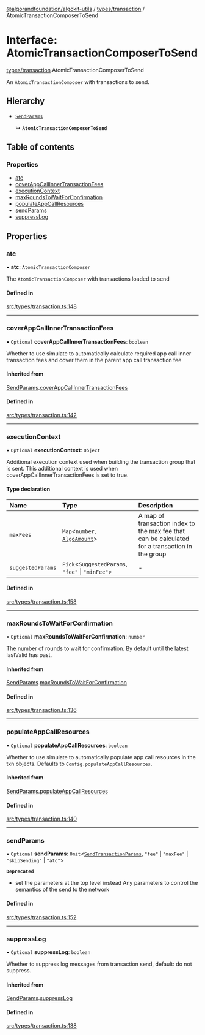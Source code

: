 [@algorandfoundation/algokit-utils](../README.md) / [types/transaction](../modules/types_transaction.md) / AtomicTransactionComposerToSend

# Interface: AtomicTransactionComposerToSend

[types/transaction](../modules/types_transaction.md).AtomicTransactionComposerToSend

An `AtomicTransactionComposer` with transactions to send.

## Hierarchy

- [`SendParams`](types_transaction.SendParams.md)

  ↳ **`AtomicTransactionComposerToSend`**

## Table of contents

### Properties

- [atc](types_transaction.AtomicTransactionComposerToSend.md#atc)
- [coverAppCallInnerTransactionFees](types_transaction.AtomicTransactionComposerToSend.md#coverappcallinnertransactionfees)
- [executionContext](types_transaction.AtomicTransactionComposerToSend.md#executioncontext)
- [maxRoundsToWaitForConfirmation](types_transaction.AtomicTransactionComposerToSend.md#maxroundstowaitforconfirmation)
- [populateAppCallResources](types_transaction.AtomicTransactionComposerToSend.md#populateappcallresources)
- [sendParams](types_transaction.AtomicTransactionComposerToSend.md#sendparams)
- [suppressLog](types_transaction.AtomicTransactionComposerToSend.md#suppresslog)

## Properties

### atc

• **atc**: `AtomicTransactionComposer`

The `AtomicTransactionComposer` with transactions loaded to send

#### Defined in

[src/types/transaction.ts:148](https://github.com/algorandfoundation/algokit-utils-ts/blob/main/src/types/transaction.ts#L148)

___

### coverAppCallInnerTransactionFees

• `Optional` **coverAppCallInnerTransactionFees**: `boolean`

Whether to use simulate to automatically calculate required app call inner transaction fees and cover them in the parent app call transaction fee

#### Inherited from

[SendParams](types_transaction.SendParams.md).[coverAppCallInnerTransactionFees](types_transaction.SendParams.md#coverappcallinnertransactionfees)

#### Defined in

[src/types/transaction.ts:142](https://github.com/algorandfoundation/algokit-utils-ts/blob/main/src/types/transaction.ts#L142)

___

### executionContext

• `Optional` **executionContext**: `Object`

Additional execution context used when building the transaction group that is sent.
This additional context is used when coverAppCallInnerTransactionFees is set to true.

#### Type declaration

| Name | Type | Description |
| :------ | :------ | :------ |
| `maxFees` | `Map`\<`number`, [`AlgoAmount`](../classes/types_amount.AlgoAmount.md)\> | A map of transaction index to the max fee that can be calculated for a transaction in the group |
| `suggestedParams` | `Pick`\<`SuggestedParams`, ``"fee"`` \| ``"minFee"``\> | - |

#### Defined in

[src/types/transaction.ts:158](https://github.com/algorandfoundation/algokit-utils-ts/blob/main/src/types/transaction.ts#L158)

___

### maxRoundsToWaitForConfirmation

• `Optional` **maxRoundsToWaitForConfirmation**: `number`

The number of rounds to wait for confirmation. By default until the latest lastValid has past.

#### Inherited from

[SendParams](types_transaction.SendParams.md).[maxRoundsToWaitForConfirmation](types_transaction.SendParams.md#maxroundstowaitforconfirmation)

#### Defined in

[src/types/transaction.ts:136](https://github.com/algorandfoundation/algokit-utils-ts/blob/main/src/types/transaction.ts#L136)

___

### populateAppCallResources

• `Optional` **populateAppCallResources**: `boolean`

Whether to use simulate to automatically populate app call resources in the txn objects. Defaults to `Config.populateAppCallResources`.

#### Inherited from

[SendParams](types_transaction.SendParams.md).[populateAppCallResources](types_transaction.SendParams.md#populateappcallresources)

#### Defined in

[src/types/transaction.ts:140](https://github.com/algorandfoundation/algokit-utils-ts/blob/main/src/types/transaction.ts#L140)

___

### sendParams

• `Optional` **sendParams**: `Omit`\<[`SendTransactionParams`](types_transaction.SendTransactionParams.md), ``"fee"`` \| ``"maxFee"`` \| ``"skipSending"`` \| ``"atc"``\>

**`Deprecated`**

- set the parameters at the top level instead
Any parameters to control the semantics of the send to the network

#### Defined in

[src/types/transaction.ts:152](https://github.com/algorandfoundation/algokit-utils-ts/blob/main/src/types/transaction.ts#L152)

___

### suppressLog

• `Optional` **suppressLog**: `boolean`

Whether to suppress log messages from transaction send, default: do not suppress.

#### Inherited from

[SendParams](types_transaction.SendParams.md).[suppressLog](types_transaction.SendParams.md#suppresslog)

#### Defined in

[src/types/transaction.ts:138](https://github.com/algorandfoundation/algokit-utils-ts/blob/main/src/types/transaction.ts#L138)

